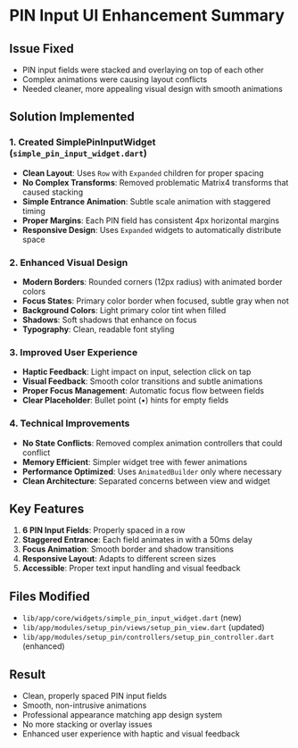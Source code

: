 # PIN Input UI Enhancement Summary

## Issue Fixed
- PIN input fields were stacked and overlaying on top of each other
- Complex animations were causing layout conflicts
- Needed cleaner, more appealing visual design with smooth animations

## Solution Implemented

### 1. Created SimplePinInputWidget (`simple_pin_input_widget.dart`)
- **Clean Layout**: Uses `Row` with `Expanded` children for proper spacing
- **No Complex Transforms**: Removed problematic Matrix4 transforms that caused stacking
- **Simple Entrance Animation**: Subtle scale animation with staggered timing
- **Proper Margins**: Each PIN field has consistent 4px horizontal margins
- **Responsive Design**: Uses `Expanded` widgets to automatically distribute space

### 2. Enhanced Visual Design
- **Modern Borders**: Rounded corners (12px radius) with animated border colors
- **Focus States**: Primary color border when focused, subtle gray when not
- **Background Colors**: Light primary color tint when filled
- **Shadows**: Soft shadows that enhance on focus
- **Typography**: Clean, readable font styling

### 3. Improved User Experience
- **Haptic Feedback**: Light impact on input, selection click on tap
- **Visual Feedback**: Smooth color transitions and subtle animations
- **Proper Focus Management**: Automatic focus flow between fields
- **Clear Placeholder**: Bullet point (•) hints for empty fields

### 4. Technical Improvements
- **No State Conflicts**: Removed complex animation controllers that could conflict
- **Memory Efficient**: Simpler widget tree with fewer animations
- **Performance Optimized**: Uses `AnimatedBuilder` only where necessary
- **Clean Architecture**: Separated concerns between view and widget

## Key Features
1. **6 PIN Input Fields**: Properly spaced in a row
2. **Staggered Entrance**: Each field animates in with a 50ms delay
3. **Focus Animation**: Smooth border and shadow transitions
4. **Responsive Layout**: Adapts to different screen sizes
5. **Accessible**: Proper text input handling and visual feedback

## Files Modified
- `lib/app/core/widgets/simple_pin_input_widget.dart` (new)
- `lib/app/modules/setup_pin/views/setup_pin_view.dart` (updated)
- `lib/app/modules/setup_pin/controllers/setup_pin_controller.dart` (enhanced)

## Result
- Clean, properly spaced PIN input fields
- Smooth, non-intrusive animations
- Professional appearance matching app design system
- No more stacking or overlay issues
- Enhanced user experience with haptic and visual feedback
